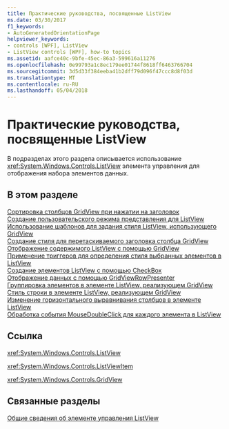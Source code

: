 ```yaml
---
title: Практические руководства, посвященные ListView
ms.date: 03/30/2017
f1_keywords:
- AutoGeneratedOrientationPage
helpviewer_keywords:
- controls [WPF], ListView
- ListView controls [WPF], how-to topics
ms.assetid: aafce40c-9bfe-45ec-86a3-599616a11276
ms.openlocfilehash: 0e99793a1c8ec179ee01744f8618ff6463766704
ms.sourcegitcommit: 3d5d33f384eeba41b2dff79d096f47ccc8d8f03d
ms.translationtype: MT
ms.contentlocale: ru-RU
ms.lasthandoff: 05/04/2018
---
```

# <a name="listview-how-to-topics"></a>Практические руководства, посвященные ListView
В подразделах этого раздела описывается использование <xref:System.Windows.Controls.ListView> элемента управления для отображения набора элементов данных.  
  
## <a name="in-this-section"></a>В этом разделе  
 [Сортировка столбцов GridView при нажатии на заголовок](../../../../docs/framework/wpf/controls/how-to-sort-a-gridview-column-when-a-header-is-clicked.md)  
 [Создание пользовательского режима представления для ListView](../../../../docs/framework/wpf/controls/how-to-create-a-custom-view-mode-for-a-listview.md)  
 [Использование шаблонов для задания стиля ListView, использующего GridView](../../../../docs/framework/wpf/controls/how-to-use-templates-to-style-a-listview-that-uses-gridview.md)  
 [Создание стиля для перетаскиваемого заголовка столбца GridView](../../../../docs/framework/wpf/controls/how-to-create-a-style-for-a-dragged-gridview-column-header.md)  
 [Отображение содержимого ListView с помощью GridView](../../../../docs/framework/wpf/controls/how-to-display-listview-contents-by-using-a-gridview.md)  
 [Применение триггеров для определения стиля выбранных элементов в ListView](../../../../docs/framework/wpf/controls/how-to-use-triggers-to-style-selected-items-in-a-listview.md)  
 [Создание элементов ListView с помощью CheckBox](../../../../docs/framework/wpf/controls/how-to-create-listviewitems-with-a-checkbox.md)  
 [Отображение данных с помощью GridViewRowPresenter](../../../../docs/framework/wpf/controls/how-to-display-data-by-using-gridviewrowpresenter.md)  
 [Группировка элементов в элементе ListView, реализующем GridView](../../../../docs/framework/wpf/controls/how-to-group-items-in-a-listview-that-implements-a-gridview.md)  
 [Стиль строки в элементе ListView, реализующем GridView](../../../../docs/framework/wpf/controls/how-to-style-a-row-in-a-listview-that-implements-a-gridview.md)  
 [Изменение горизонтального выравнивания столбцов в элементе ListView](../../../../docs/framework/wpf/controls/how-to-change-the-horizontal-alignment-of-a-column-in-a-listview.md)  
 [Обработка события MouseDoubleClick для каждого элемента в ListView](../../../../docs/framework/wpf/controls/how-to-handle-the-mousedoubleclick-event-for-each-item-in-a-listview.md)  
  
## <a name="reference"></a>Ссылка  
 <xref:System.Windows.Controls.ListView>  
  
 <xref:System.Windows.Controls.ListViewItem>  
  
 <xref:System.Windows.Controls.GridView>  
  
## <a name="related-sections"></a>Связанные разделы  
 [Общие сведения об элементе управления ListView](../../../../docs/framework/wpf/controls/listview-overview.md)
